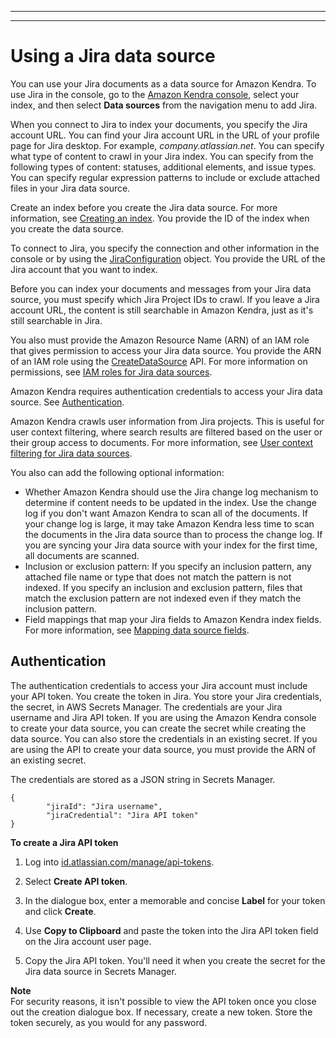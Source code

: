 --------

--------

# Using a Jira data source<a name="data-source-jira"></a>

You can use your Jira documents as a data source for Amazon Kendra\. To use Jira in the console, go to the [Amazon Kendra console](https://console.aws.amazon.com/kendra/), select your index, and then select **Data sources** from the navigation menu to add Jira\.

When you connect to Jira to index your documents, you specify the Jira account URL\. You can find your Jira account URL in the URL of your profile page for Jira desktop\. For example, *company\.atlassian\.net*\. You can specify what type of content to crawl in your Jira index\. You can specify from the following types of content: statuses, additional elements, and issue types\. You can specify regular expression patterns to include or exclude attached files in your Jira data source\. 

Create an index before you create the Jira data source\. For more information, see [Creating an index](https://docs.aws.amazon.com/kendra/latest/dg/create-index.html)\. You provide the ID of the index when you create the data source\.

To connect to Jira, you specify the connection and other information in the console or by using the [JiraConfiguration](https://docs.aws.amazon.com/kendra/latest/dg/API_JiraConfiguration.html) object\. You provide the URL of the Jira account that you want to index\.

Before you can index your documents and messages from your Jira data source, you must specify which Jira Project IDs to crawl\. If you leave a Jira account URL, the content is still searchable in Amazon Kendra, just as it's still searchable in Jira\.

You also must provide the Amazon Resource Name \(ARN\) of an IAM role that gives permission to access your Jira data source\. You provide the ARN of an IAM role using the [CreateDataSource](https://docs.aws.amazon.com/kendra/latest/dg/API_CreateDataSource.html) API\. For more information on permissions, see [IAM roles for Jira data sources](https://docs.aws.amazon.com/kendra/latest/dg/iam-roles.html#iam-roles-ds)\.

Amazon Kendra requires authentication credentials to access your Jira data source\. See [Authentication](#jira-authentication)\.

Amazon Kendra crawls user information from Jira projects\. This is useful for user context filtering, where search results are filtered based on the user or their group access to documents\. For more information, see [User context filtering for Jira data sources](https://docs.aws.amazon.com/kendra/latest/dg/user-context-filter.html#context-filter-jira)\.

You also can add the following optional information:
+ Whether Amazon Kendra should use the Jira change log mechanism to determine if content needs to be updated in the index\. Use the change log if you don't want Amazon Kendra to scan all of the documents\. If your change log is large, it may take Amazon Kendra less time to scan the documents in the Jira data source than to process the change log\. If you are syncing your Jira data source with your index for the first time, all documents are scanned\.
+ Inclusion or exclusion pattern: If you specify an inclusion pattern, any attached file name or type that does not match the pattern is not indexed\. If you specify an inclusion and exclusion pattern, files that match the exclusion pattern are not indexed even if they match the inclusion pattern\.
+ Field mappings that map your Jira fields to Amazon Kendra index fields\. For more information, see [Mapping data source fields](https://docs.aws.amazon.com/kendra/latest/dg/field-mapping.html)\.

## Authentication<a name="jira-authentication"></a>

The authentication credentials to access your Jira account must include your API token\. You create the token in Jira\. You store your Jira credentials, the secret, in AWS Secrets Manager\. The credentials are your Jira username and Jira API token\. If you are using the Amazon Kendra console to create your data source, you can create the secret while creating the data source\. You can also store the credentials in an existing secret\. If you are using the API to create your data source, you must provide the ARN of an existing secret\.

The credentials are stored as a JSON string in Secrets Manager\.

```
{ 
        "jiraId": "Jira username",
        "jiraCredential": "Jira API token"
}
```

**To create a Jira API token**

1. Log into [id\.atlassian\.com/manage/api\-tokens](https://id.atlassian.com/manage/api-tokens)\.

1. Select **Create API token**\.

1. In the dialogue box, enter a memorable and concise **Label** for your token and click **Create**\.

1. Use **Copy to Clipboard** and paste the token into the Jira API token field on the Jira account user page\.

1. Copy the Jira API token\. You'll need it when you create the secret for the Jira data source in Secrets Manager\.

**Note**  
For security reasons, it isn't possible to view the API token once you close out the creation dialogue box\. If necessary, create a new token\.
Store the token securely, as you would for any password\.
